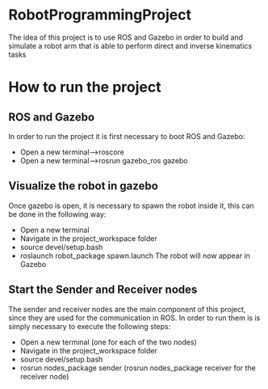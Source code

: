 # RobotProgrammingProject
The idea of this project is to use ROS and Gazebo in order to build and simulate a robot arm that is able to perform direct and inverse kinematics tasks


# How to run the project
## ROS and Gazebo
In order to run the project it is first necessary to boot ROS and Gazebo:
* Open a new terminal-->roscore
* Open a new terminal-->rosrun gazebo_ros gazebo
## Visualize the robot in gazebo
Once gazebo is open, it is necessary to spawn the robot inside it, this can be done in the following way:
* Open a new terminal
* Navigate in the project_workspace folder
* source devel/setup.bash
* roslaunch robot_package spawn.launch
The robot will now appear in Gazebo
## Start the Sender and Receiver nodes
The sender and receiver nodes are the main component of this project, since they are used for the communication in ROS.
In order to run them is is simply necessary to execute the following steps:
* Open a new terminal (one for each of the two nodes)
* Navigate in the project_workspace folder
* source devel/setup.bash
* rosrun nodes_package sender (rosrun nodes_package receiver for the receiver node)
